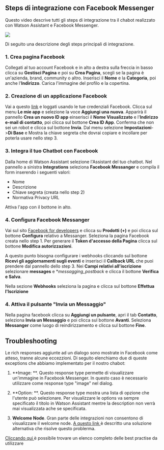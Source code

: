 ## Steps di integrazione con Facebook Messenger

 Questo video descrive tutti gli steps di integrazione tra il chabot realizzato con Watson Assistant e Facebook Messenger.
 
 [![](http://img.youtube.com/vi/8o-FFU5sYNM/0.jpg)](http://www.youtube.com/watch?v=8o-FFU5sYNM "")

 Di seguito una descrizione degli steps principali di integrazione.
 
### 1. Crea pagina Facebook

Collegati al tuo account Facebook e in alto a destra sulla freccia in basso clicca su **Gestisci Pagina** e poi su **Crea Pagina**, scegli se la pagina è un'azienda, brand, community o altro. Inserisci il **Nome** e la **Categoria**, poi anche l'**Indirizzo**. Carica l'immagine del profilo e la copertina.

### 2. Creazione di un applicazione Facebook

Vai a questo [link](http://developers.facebook.com) e loggati usando le tue credenziali Facebook. Clicca sul menu **Le mie app** e selezione la voce **Aggiungi una nuova**. Apparirà il pannello **Crea un nuovo ID app** einserisci il **Nome Visualizzato** e l'**Indirizzo e-mail di contatto**, poi clicca sul bottone **Crea ID App**. Conferma che non sei un robot e clicca sul bottone **Invia**. Dal menu selezione **Impostazioni**->**Di Base** e Mostra la chiave segreta che dovrai copiare e incollare per poterla usare nello step 3.

### 3. Integra il tuo Chatbot con Facebook

Dalla home di Watson Assistant selezione l'Assistant del tuo chatbot. Nel pannello a sinistra **Integrations** seleziona **Facebook Messanger** e compila il form inserendo i seguenti valori:
- Nome
- Descrizione
- Chiave segreta (creata nello step 2)
- Normativa Privacy URL

Attiva l'app con il bottone in alto.

### 4. Configura Facebook Messanger

Vai sul sito [Facebook for developers](http://developers.facebook.com) e clicca su **Prodotti (+)** e poi clicca sul bottone **Configura** relativo a Messanger. Seleziona la pagina Facebook creata nello step 1. Per generare il **Token d'accesso della Pagina** clicca sul bottone **Modifica autorizzazioni**.

A questo punto bisogna configurare i webhooks cliccando sul bottone **Ricevi gli aggiornamenti sugli eventi** e inserisci il **Callback URL** che puoi prendere dal pannello dello step 3. Nei **Campi relativi all'iscrizione** selezionare **messages** e **messagging_postback* e clicca il bottone **Verifica e Salva**.

Nella sezione **Webhooks** seleziona la pagina e clicca sul bottone **Effettua l'Iscrizione**

### 4. Attiva il pulsante "Invia un Messaggio"

Nella pagina facebook clicca su **Aggiungi un pulsante**, apri il tab **Contatto**, seleziona **Invia un Messaggio** e poi clicca sul bottone **Avanti**. Seleziona **Messanger** come luogo di reindirizzamento e clicca sul bottone **Fine**.

## Troubleshooting

Le rich responses aggiunte ad un dialogo sono mostrate in Facebook come atteso, tranne alcune eccezzioni. Di seguito elenchiamo due di queste exceptions che abbiamo implementato per il nostro chabot:

1. **Image: **. Questo response type permette di visualizzare un'immagine in Facebook Messenger. In questo caso è necessario utilizzare come response type "image" nel dialog.

2. **Option: **. Questo response type mostra una lista di opzione che l'utente può selezionare. Per visualizzare le options va sempre  specificato il titolo in Watson Assistant mentre la description non verrà mai visualizzata ache se specificata.

3. **Welcome Node**. Gran parte delle integrazioni non consentono di visualizzare il welcome node. [A questo link ](https://cloud.ibm.com/docs/services/assistant?topic=assistant-dialog-start) è descritto una soluzione alternativa che risolve questo problerma.

[Cliccando qui ](https://cloud.ibm.com/docs/services/assistant?topic=assistant-deploy-facebook#deploy-facebook=) è possibile trovare un elenco completo delle best practise da utilizzare




